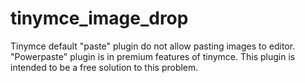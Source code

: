 # tinymce_image_drop
Tinymce default "paste" plugin do not allow pasting images to editor. "Powerpaste" plugin is in premium features of tinymce. This plugin is intended to be a free solution to this problem.
